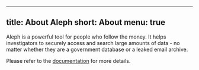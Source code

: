 <!--
SPDX-FileCopyrightText: 2022 2014-2015 Friedrich Lindenberg, <friedrich@pudo.org>, et al.
SPDX-FileCopyrightText: 2022 2016-2020 Journalism Development Network,Inc

SPDX-License-Identifier: MIT
-->

---
title: About Aleph
short: About
menu: true
---

Aleph is a powerful tool for people who follow the money. It helps investigators to securely access and search large amounts of data - no matter whether they are a government database or a leaked email archive.

Please refer to the [documentation](https://docs.alephdata.org/) for more details.
